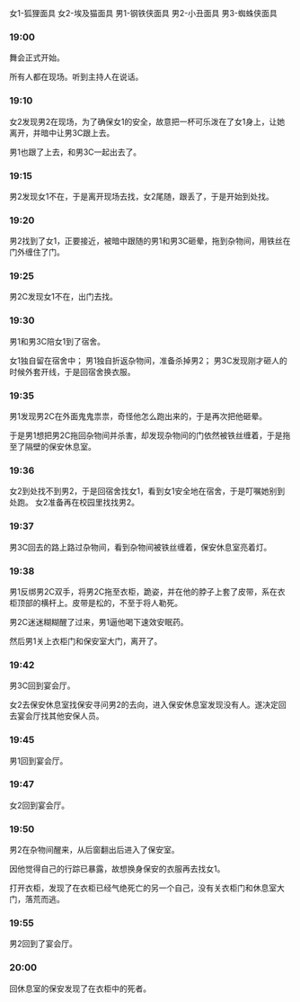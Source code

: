 女1-狐狸面具
女2-埃及猫面具
男1-钢铁侠面具
男2-小丑面具
男3-蜘蛛侠面具

### 19:00

舞会正式开始。

所有人都在现场。听到主持人在说话。



### 19:10

女2发现男2在现场，为了确保女1的安全，故意把一杯可乐泼在了女1身上，让她离开，并暗中让男3C跟上去。

男1也跟了上去，和男3C一起出去了。



### 19:15

男2发现女1不在，于是离开现场去找，女2尾随，跟丢了，于是开始到处找。



### 19:20

男2找到了女1，正要接近，被暗中跟随的男1和男3C砸晕，拖到杂物间，用铁丝在门外缠住了门。


### 19:25

男2C发现女1不在，出门去找。

### 19:30
男1和男3C陪女1到了宿舍。

女1独自留在宿舍中；
男1独自折返杂物间，准备杀掉男2；
男3C发现刚才砸人的时候外套开线，于是回宿舍换衣服。


### 19:35

男1发现男2C在外面鬼鬼祟祟，奇怪他怎么跑出来的，于是再次把他砸晕。

于是男1想把男2C拖回杂物间并杀害，却发现杂物间的门依然被铁丝缠着，于是拖至了隔壁的保安休息室。


### 19:36
女2到处找不到男2，于是回宿舍找女1，看到女1安全地在宿舍，于是叮嘱她别到处跑。
女2准备再在校园里找找男2。

### 19:37

男3C回去的路上路过杂物间，看到杂物间被铁丝缠着，保安休息室亮着灯。


### 19:38

男1反绑男2C双手，将男2C拖至衣柜，跪姿，并在他的脖子上套了皮带，系在衣柜顶部的横杆上。皮带是松的，不至于将人勒死。

男2C迷迷糊糊醒了过来，男1逼他喝下速效安眠药。

然后男1关上衣柜门和保安室大门，离开了。


### 19:42

男3C回到宴会厅。

女2去保安休息室找保安寻问男2的去向，进入保安休息室发现没有人。遂决定回去宴会厅找其他安保人员。



### 19:45

男1回到宴会厅。



### 19:47

女2回到宴会厅。



### 19:50

男2在杂物间醒来，从后窗翻出后进入了保安室。

因他觉得自己的行踪已暴露，故想换身保安的衣服再去找女1。

打开衣柜，发现了在衣柜已经气绝死亡的另一个自己，没有关衣柜门和休息室大门，落荒而逃。



### 19:55

男2回到了宴会厅。



### 20:00

回休息室的保安发现了在衣柜中的死者。












